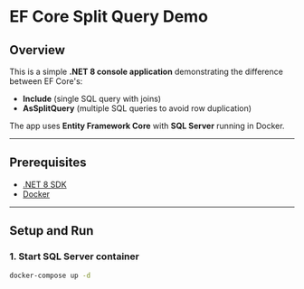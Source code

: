 # EF Core Split Query Demo

## Overview

This is a simple **.NET 8 console application** demonstrating the difference between EF Core's:

- **Include** (single SQL query with joins)
- **AsSplitQuery** (multiple SQL queries to avoid row duplication)

The app uses **Entity Framework Core** with **SQL Server** running in Docker.

---

## Prerequisites

- [.NET 8 SDK](https://dotnet.microsoft.com/en-us/download/dotnet/8.0)
- [Docker](https://www.docker.com/get-started)

---

## Setup and Run

### 1. Start SQL Server container

```bash
docker-compose up -d
